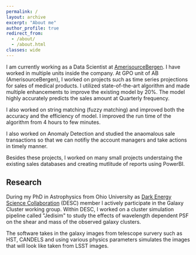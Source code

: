 ```yaml
---
permalink: /
layout: archive
excerpt: "About me"
author_profile: true
redirect_from: 
  - /about/
  - /about.html
classes: wide
---
```


I am currently working as a Data Scientist at
[AmerisourceBergen](https://www.amerisourcebergen.com). I have worked in multiple units inside the company. At GPO unit of AB (AmerisourceBergen), I worked on projects such as time series projections for sales of medical products. I utilized state-of-the-art algorithm and made multiple enhancements to improve the existing model by 20%. The model highly accurately predicts the sales amount at Quarterly frequency.

I also worked on string matching (fuzzy matching) and improved both the accuracy and the efficiency of model. I improved the run time of the algorithm from 4 hours to few minutes.

I also worked on Anomaly Detection and studied the anaomalous sale transactions so that we can notifiy the account managers and take actions in timely manner.

Besides these projects, I worked on many small projects understaing the existing sales databases
and creating mutlitude of reports using PowerBI.


## Research
During my PhD in Astrophysics from Ohio University as [Dark Energy Science Collaboration](http://www.lsst-desc.org/) (DESC) member I actively participate in the Galaxy Cluster working group. Within DESC, I worked on a cluster simulation pipeline called "Jedisim" to study
the effects of wavelength dependent PSF on the shear and mass of the observed galaxy clusters.

The software takes in the galaxy images from telescope survery such as HST, CANDELS and
using various physics parameters simulates the images that will look like taken from LSST images.
